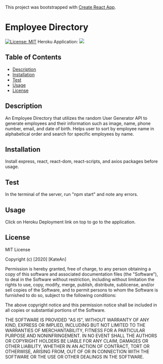 This project was bootstrapped with [Create React App](https://github.com/facebook/create-react-app).

# Employee Directory
[![License: MIT](https://img.shields.io/badge/License-MIT-yellow.svg)](https://opensource.org/licenses/MIT)
Heroku Application: 
![](https://i.gyazo.com/2cbae673fac55e6b9fe95d1ab2e410ed.png)


## Table of Contents
  - [Description](#description)
  - [Installation](#installation)
  - [Test](#test)
  - [Usage](#usage)
  - [License](#license)


## Description
An Employee Directory that utilizes the random User Generator API to generate employees and their information such as image, name, phone number, email, and date of birth. Helps user to sort by employee name in alphabetical order and search for specific employees by name. 

## Installation 
Install express, react, react-dom, react-scripts, and axios packages before usage. 

## Test 
In the terminal of the server, run "npm start" and note any errors.

## Usage
Click on Heroku Deployment link on top to go to the application. 

## License
MIT License

Copyright (c) [2020] [KateAn]

Permission is hereby granted, free of charge, to any person obtaining a copy
of this software and associated documentation files (the "Software"), to deal
in the Software without restriction, including without limitation the rights
to use, copy, modify, merge, publish, distribute, sublicense, and/or sell
copies of the Software, and to permit persons to whom the Software is
furnished to do so, subject to the following conditions:

The above copyright notice and this permission notice shall be included in all
copies or substantial portions of the Software.

THE SOFTWARE IS PROVIDED "AS IS", WITHOUT WARRANTY OF ANY KIND, EXPRESS OR
IMPLIED, INCLUDING BUT NOT LIMITED TO THE WARRANTIES OF MERCHANTABILITY,
FITNESS FOR A PARTICULAR PURPOSE AND NONINFRINGEMENT. IN NO EVENT SHALL THE
AUTHORS OR COPYRIGHT HOLDERS BE LIABLE FOR ANY CLAIM, DAMAGES OR OTHER
LIABILITY, WHETHER IN AN ACTION OF CONTRACT, TORT OR OTHERWISE, ARISING FROM,
OUT OF OR IN CONNECTION WITH THE SOFTWARE OR THE USE OR OTHER DEALINGS IN THE
SOFTWARE.
